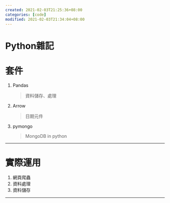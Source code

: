 ```yaml
---
created: 2021-02-03T21:25:36+08:00
categories: [code]
modified: 2021-02-03T21:34:04+08:00
---
```


# Python雜記

# 套件
  1. Pandas
      > 資料儲存、處理
  2. Arrow
      > 日期元件
  3. pymongo
      > MongoDB in python

***
# 實際運用
  1. 網頁爬蟲
  2. 資料處理
  3. 資料儲存
 
***
<!--stackedit_data:
eyJoaXN0b3J5IjpbNzk1NzM2NjU2XX0=
-->